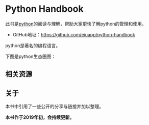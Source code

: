 # Python Handbook

此书是[python](https://www.python.org/)的阅读与理解，帮助大家更快了解python的管理和使用。

- GitHub地址：https://github.com/eiuapp/python-handbook

<!-- - 在线访问地址：https://eiu.app/python-handbook -->

python是著名的编程语言。


下图是python生态圈图：

<!-- https://docs.openstack.org/swift/queens/associated_projects.html -->

<!-- ![python生态](images/container-ecosystem.png) -->

## 相关资源


## 关于

本书中引用了一些公开的分享与链接并加以整理。

**本书作于2019年初，会持续更新。**



